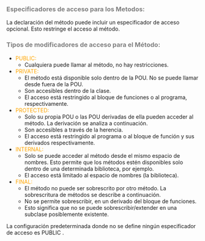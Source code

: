 ### <span style="color:grey">Especificadores de acceso para los Metodos:</span>
La declaración del método puede incluir un especificador de acceso opcional. Esto restringe el acceso al método.
### <span style="color:grey">Tipos de modificadores de acceso para el Método:</span>
- <span style="color:orange">PUBLIC:</span> 
	- Cualquiera puede llamar al método, no hay restricciones.
- <span style="color:orange">PRIVATE:</span> 
	- El método está disponible solo dentro de la POU. No se puede llamar desde fuera de la POU.
    - Son accesibles dentro de la clase.
    - El acceso está restringido al bloque de funciones o al programa, respectivamente.
- <span style="color:orange">PROTECTED:</span> 
    - Solo su propia POU o las POU derivadas de ella pueden acceder al método. La derivación se analiza a continuación.
    - Son accesibles a través de la herencia.
    - El acceso está restringido al programa o al bloque de función y sus derivados respectivamente.
- <span style="color:orange">INTERNAL:</span> 
    - Solo se puede acceder al método desde el mismo espacio de nombres. Esto permite que los métodos estén disponibles solo dentro de una determinada biblioteca, por ejemplo.
    - El acceso está limitado al espacio de nombres (la biblioteca).
- <span style="color:orange">FINAL:</span> 
    - El método no puede ser sobrescrito por otro método. La sobrescritura de métodos se describe a continuación.
    - No se permite sobrescribir, en un derivado del bloque de funciones. 
    - Esto significa que no se puede sobrescribir/extender en una subclase posiblemente existente.

La configuración predeterminada donde no se define ningún especificador de acceso es PUBLIC .